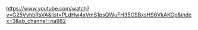 ```












```
https://www.youtube.com/watch?v=G25VvhbRsVA&list=PLdHw4xVmS1psQWuFH35CSBxsHS6VkAKOp&index=3&ab_channel=na982
